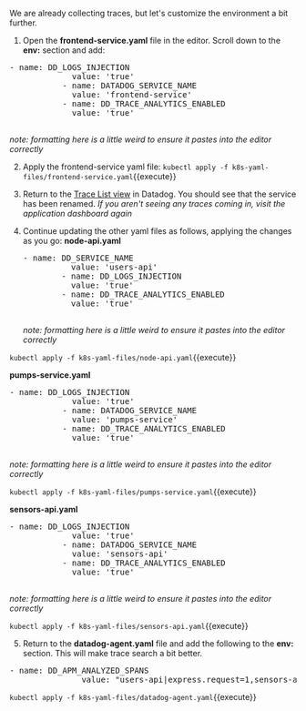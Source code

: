 We are already collecting traces, but let's customize the environment a bit further.

1. Open the **frontend-service.yaml** file in the editor. Scroll down to the **env:** section and add:

  <pre class="file" data-target="clipboard">- name: DD_LOGS_INJECTION
             value: 'true'
           - name: DATADOG_SERVICE_NAME
             value: 'frontend-service'
           - name: DD_TRACE_ANALYTICS_ENABLED
             value: 'true'
           </pre>

  *note: formatting here is a little weird to ensure it pastes into the editor correctly*

2. Apply the frontend-service yaml file:
   `kubectl apply -f k8s-yaml-files/frontend-service.yaml`{{execute}}

3. Return to the <a href="https://app.datadoghq.com/apm/traces" target="_datadog">Trace List view</a> in Datadog. You should see that the service has been renamed.
   *If you aren't seeing any traces coming in, visit the application dashboard again*

4. Continue updating the other yaml files as follows, applying the changes as you go:
   **node-api.yaml**
     <pre class="file" data-target="clipboard">- name: DD_SERVICE_NAME
             value: 'users-api'
           - name: DD_LOGS_INJECTION
             value: 'true'
           - name: DD_TRACE_ANALYTICS_ENABLED
             value: 'true'
           </pre>

   *note: formatting here is a little weird to ensure it pastes into the editor correctly*

  `kubectl apply -f k8s-yaml-files/node-api.yaml`{{execute}}

  **pumps-service.yaml**

  <pre class="file" data-target="clipboard">- name: DD_LOGS_INJECTION
             value: 'true'
           - name: DATADOG_SERVICE_NAME
             value: 'pumps-service'
           - name: DD_TRACE_ANALYTICS_ENABLED
             value: 'true'
           </pre>

  *note: formatting here is a little weird to ensure it pastes into the editor correctly*

  `kubectl apply -f k8s-yaml-files/pumps-service.yaml`{{execute}}

  **sensors-api.yaml**

  <pre class="file" data-target="clipboard">- name: DD_LOGS_INJECTION
             value: 'true'
           - name: DATADOG_SERVICE_NAME
             value: 'sensors-api'
           - name: DD_TRACE_ANALYTICS_ENABLED
             value: 'true'
           </pre>

  *note: formatting here is a little weird to ensure it pastes into the editor correctly*

  `kubectl apply -f k8s-yaml-files/sensors-api.yaml`{{execute}}

5. Return to the **datadog-agent.yaml** file and add the following to the **env:** section. This will make trace search a bit better.

  <pre class="file" data-target="clipboard">- name: DD_APM_ANALYZED_SPANS
               value: "users-api|express.request=1,sensors-api|flask.request=1,pumps-service|flask.request=1,iot-frontend|flask.request=1"</pre>

  `kubectl apply -f k8s-yaml-files/datadog-agent.yaml`{{execute}}
